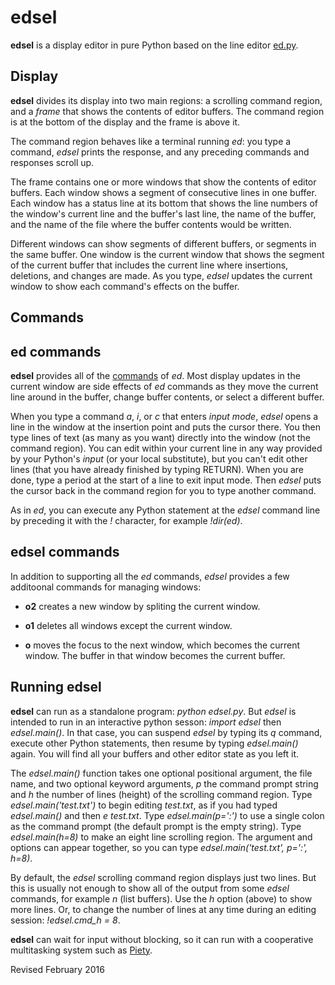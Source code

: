 
edsel
===

**edsel** is a display editor in pure Python based on the line editor
  [ed.py](ed.md).

## Display ##

**edsel** divides its display into two main regions: a scrolling
command region, and a *frame* that shows the contents of editor
buffers.  The command region is at the bottom of the display and the
frame is above it.

The command region behaves like a terminal running *ed*: you type a
command, *edsel* prints the response, and any preceding commands and
responses scroll up.

The frame contains one or more windows that show the contents of
editor buffers.  Each window shows a segment of consecutive lines in
one buffer.  Each window has a status line at its bottom that shows
the line numbers of the window's current line and the buffer's last
line, the name of the buffer, and the name of the file where the
buffer contents would be written.

Different windows can show segments of different buffers, or segments
in the same buffer.  One window is the current window that shows the
segment of the current buffer that includes the current line where
insertions, deletions, and changes are made.  As you type, *edsel*
updates the current window to show each command's effects on the
buffer.

## Commands ##

## ed commands ##

**edsel** provides all of the [commands](ed.txt) of *ed*.  Most
display updates in the current window are side effects of *ed*
commands as they move the current line around in the buffer, change
buffer contents, or select a different buffer.

When you type a command *a*, *i*, or *c* that enters *input mode*,
*edsel* opens a line in the window at the insertion point and puts the
cursor there.  You then type lines of text (as many as you want)
directly into the window (not the command region).  You can edit
within your current line in any way provided by your Python's
*input* (or your local substitute), but you can't edit other lines
(that you have already finished by typing RETURN).  When you are done,
type a period at the start of a line to exit input mode.  Then *edsel*
puts the cursor back in the command region for you to type another
command.

As in *ed*, you can execute any Python statement at the *edsel*
command line by preceding it with the *!* character, for example
*!dir(ed)*.

## edsel commands ##

In addition to supporting all the *ed* commands, *edsel* provides a
few additoonal commands for managing windows:

- **o2** creates a new window by spliting the current window. 

- **o1** deletes all windows except the current window. 

- **o** moves the focus to the next window, which becomes the current window.
  The buffer in that window becomes the current buffer.

## Running edsel ##

**edsel** can run as a standalone program: *python edsel.py*.  But *edsel*
is intended to run in an interactive python sesson: *import edsel* then
*edsel.main()*.  In that case, you can suspend *edsel* by typing its *q*
command, execute other Python statements, then resume by typing
*edsel.main()* again.  You will find all your buffers and other editor
state as you left it.

The *edsel.main()* function takes one optional positional argument, the
file name, and two optional keyword arguments, *p* the command prompt
string and *h* the number of lines (height) of the scrolling command
region.  Type *edsel.main('test.txt')* to begin editing *test.txt*, as if
you had typed *edsel.main()* and then *e test.txt*.  Type
*edsel.main(p=':')* to use a single colon as the command prompt (the
default prompt is the empty string).  Type *edsel.main(h=8)* to make an eight line
scrolling region.  The argument and options can
appear together, so you can type *edsel.main('test.txt', p=':', h=8)*.

By default, the *edsel* scrolling command region displays just two
lines.  But this is usually not enough to show all of the output from
some *edsel* commands, for example *n* (list buffers).  Use the *h*
option (above) to show more lines.  Or, to change the number of lines
at any time during an editing session: *!edsel.cmd_h = 8*.

**edsel** can wait for input without blocking, so it can run with a
cooperative multitasking system such as [Piety](../piety/README.md).

Revised February 2016
